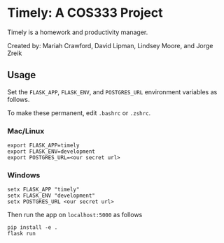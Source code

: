 # Timely: A COS333 Project

Timely is a homework and productivity manager.

Created by: Mariah Crawford, David Lipman, Lindsey Moore, and Jorge Zreik

## Usage

Set the `FLASK_APP`, `FLASK_ENV`, and `POSTGRES_URL` environment variables as follows.

To make these permanent, edit `.bashrc` or `.zshrc`.

### Mac/Linux

```shell
export FLASK_APP=timely
export FLASK_ENV=development
export POSTGRES_URL=<our secret url>
```

### Windows

```shell
setx FLASK_APP "timely"
setx FLASK_ENV "development"
setx POSTGRES_URL <our secret url>
```

Then run the app on `localhost:5000` as follows

```shell
pip install -e .
flask run
```
